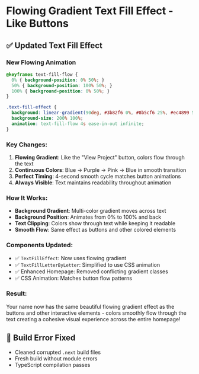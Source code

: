 # Flowing Gradient Text Fill Effect - Like Buttons

## ✅ **Updated Text Fill Effect**

### **New Flowing Animation**
```css
@keyframes text-fill-flow {
  0% { background-position: 0% 50%; }
  50% { background-position: 100% 50%; }
  100% { background-position: 0% 50%; }
}

.text-fill-effect {
  background: linear-gradient(90deg, #3b82f6 0%, #8b5cf6 25%, #ec4899 50%, #3b82f6 75%, #8b5cf6 100%);
  background-size: 200% 100%;
  animation: text-fill-flow 4s ease-in-out infinite;
}
```

### **Key Changes:**

1. **Flowing Gradient**: Like the "View Project" button, colors flow through the text
2. **Continuous Colors**: Blue → Purple → Pink → Blue in smooth transition
3. **Perfect Timing**: 4-second smooth cycle matches button animations
4. **Always Visible**: Text maintains readability throughout animation

### **How It Works:**
- **Background Gradient**: Multi-color gradient moves across text
- **Background Position**: Animates from 0% to 100% and back
- **Text Clipping**: Colors show through text while keeping it readable
- **Smooth Flow**: Same effect as buttons and other colored elements

### **Components Updated:**
- ✅ `TextFillEffect`: Now uses flowing gradient
- ✅ `TextFillLetterByLetter`: Simplified to use CSS animation
- ✅ Enhanced Homepage: Removed conflicting gradient classes
- ✅ CSS Animation: Matches button flow patterns

### **Result:**
Your name now has the same beautiful flowing gradient effect as the buttons and other interactive elements - colors smoothly flow through the text creating a cohesive visual experience across the entire homepage!

## 🔧 **Build Error Fixed**
- Cleaned corrupted `.next` build files
- Fresh build without module errors
- TypeScript compilation passes
